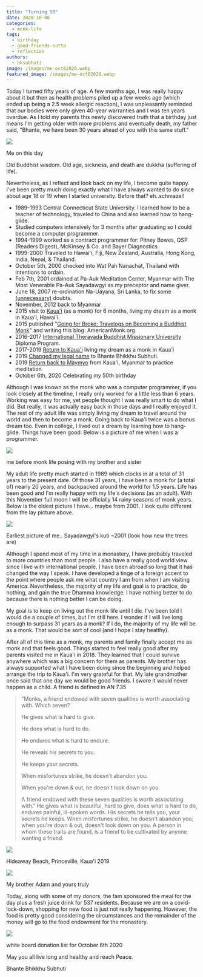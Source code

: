 ```yaml
---
title: "Turning 50"
date: 2020-10-06
categories: 
  - monk-life
tags: 
  - birthday
  - good-friends-sutta
  - reflection
authors: 
  - bksubhuti
image: /images/me-oct62020.webp
featured_image: /images/me-oct62020.webp
---
```


Today I turned fifty years of age. A few months ago, I was really happy about it but then as health problems piled up a few weeks ago (which ended up being a 2.5 week allergic reaction), I was unpleasantly reminded that our bodies were only given 40-year warranties and I was ten years overdue. As I told my parents this newly discovered truth that a birthday just means I'm getting older with more problems and eventually death, my father said, "Bhante, we have been 30 years ahead of you with this same stuff."

![](/images/me-oct62020-1024x768.webp)

Me on this day

Old Buddhist wisdom. Old age, sickness, and death are dukkha (suffering of life).

Nevertheless, as I reflect and look back on my life, I become quite happy. I've been pretty much doing exactly what I have always wanted to do since about age 18 or 19 when I started university. Before that? eh..schmazel!

- 1989-1993 Central Connecticut State University. I learned how to be a teacher of technology, traveled to China and also learned how to hang-glide.
- Studied computers intensively for 3 months after graduating so I could become a computer programmer.
- 1994-1999 worked as a contract programmer for: Pitney Bowes, QSP (Readers Digest), McKinsey & Co. and Bayer Diagnostics.
- 1999-2000 Traveled to Hawai'i, Fiji, New Zealand, Australia, Hong Kong, India, Nepal, & Thailand.
- October 5th, 2000 checked into Wat Pah Nanachat, Thailand with intentions to ordain.
- Feb 7th, 2001 ordained at Pa-Auk Meditation Center, Myanmar with The Most Venerable Pa-Auk Sayadawgyi as my preceptor and name giver.
- June 18, 2007 re-ordination Na-Uayana, Sri Lanka, to fix some [(unnecessary)](https://americanmonk.org/why-i-ordained-twice/) doubts.
- November, 2012 back to Myanmar
- 2015 visit to [Kaua'i](https://americanmonk.org/our-kuti-in-kilauea-kauai-%ef%bb%bf/) (as a monk) for 6 months, living my dream as a monk in Kaua'i, Hawai'i.
- 2015 published "[Going for Broke: Travelogs on Becoming a Buddhist Monk](https://americanmonk.org/book-going-for-broke/)" and writing this blog: AmericanMonk.org
- 2016-2017 [International Theravada Buddhist Missionary University](https://americanmonk.org/itbmu-pics-i-leave-tonight/) Diploma Program.
- 2017-2019 [Return to Kaua'i](https://americanmonk.org/category/kauai/) living my dream as a monk in Kaua'i
- 2019 [Changed my legal name](https://americanmonk.org/legal-name-change/) to Bhante Bhikkhu Subhuti.
- 2019 [Return back to Maymyo](https://americanmonk.org/on-the-way-back-home/) from Kaua'i, Myanmar to practice meditation
- October 6th, 2020 Celebrating my 50th birthday

Although I was known as the monk who was a computer programmer, if you look closely at the timeline, I really only worked for a little less than 6 years. Working was easy for me, yet people thought I was really smart to do what I did. But really, it was actually easy back in those days and I really enjoyed it. The rest of my adult life was simply living my dream to travel around the world and then to become a monk. Going back to Kaua'i twice was a bonus dream too. Even in college, I lived out a dream by learning how to hang-glide. Things have been good. Below is a picture of me when I was a programmer.

![](/images/me-before-monk.webp)

me before monk life posing with my brother and sister

My adult life pretty much started in 1989 which clocks in at a total of 31 years to the present date. Of those 31 years, I have been a monk for (a total of) nearly 20 years, and backpacked around the world for 1.5 years. Life has been good and I'm really happy with my life's decisions (as an adult). With this November full moon I will be officially 14 rainy seasons of monk years. Below is the oldest picture I have... maybe from 2001. I look quite different from the lay picture above.

![](/images/me-earliest.webp)

Earliest picture of me.. Sayadawgyi's kuti ~2001 (look how new the trees are)

Although I spend most of my time in a monastery, I have probably traveled to more countries than most people. I also have a really good world view since I live with international people. I have been abroad so long that it has changed the way I speak. I have developed a tinge of a foreign accent to the point where people ask me what country I am from when I am visiting America. Nevertheless, the majority of my life and goal is to practice, do nothing, and gain the true Dhamma knowledge. I have nothing better to do because there is nothing better I can be doing.

My goal is to keep on living out the monk life until I die. I've been told I would die a couple of times, but I'm still here. I wonder if I will live long enough to surpass 31 years as a monk? If I do, the majority of my life will be as a monk. That would be sort of cool (and I hope I stay healthy).

After all of this time as a monk, my parents and family finally accept me as monk and that feels good. Things started to feel really good after my parents visited me in Kaua'i in 2018. They learned that I could survive anywhere which was a big concern for them as parents. My brother has always supported what I have been doing since the beginning and helped arrange the trip to Kaua'i. I'm very grateful for that. My late grandmother once said that one day we would be good friends. I swore it would never happen as a child. A friend is defined in AN 7.35

> "Monks, a friend endowed with seven qualities is worth associating with. Which seven?
> 
> He gives what is hard to give.
> 
> He does what is hard to do.
> 
> He endures what is hard to endure.
> 
> He reveals his secrets to you.
> 
> He keeps your secrets.
> 
> When misfortunes strike, he doesn't abandon you.
> 
> When you're down & out, he doesn't look down on you.
> 
> A friend endowed with these seven qualities is worth associating with." He gives what is beautiful, hard to give, does what is hard to do, endures painful, ill-spoken words. His secrets he tells you, your secrets he keeps. When misfortunes strike, he doesn't abandon you; when you're down & out, doesn't look down on you. A person in whom these traits are found, is a friend to be cultivated by anyone wanting a friend.

![](/images/IMG_20190403_182709-1024x768.webp)

Hideaway Beach, Princeville, Kaua'i 2019

![](/images/adam-and-me.webp)

My brother Adam and yours truly

Today, along with some of my donors, the fam sponsored the meal for the day plus a fresh juice drink for 537 residents. Because we are on a covid-lock-down, shopping for new food is just not really happening. However, the food is pretty good considering the circumstances and the remainder of the money will go to the food endowment for the monastery.

![](/images/oct6dana-2020board2-1024x768.webp)

white board donation list for October 6th 2020

May you all live long and healthy and reach Peace.

Bhante Bhikkhu Subhuti